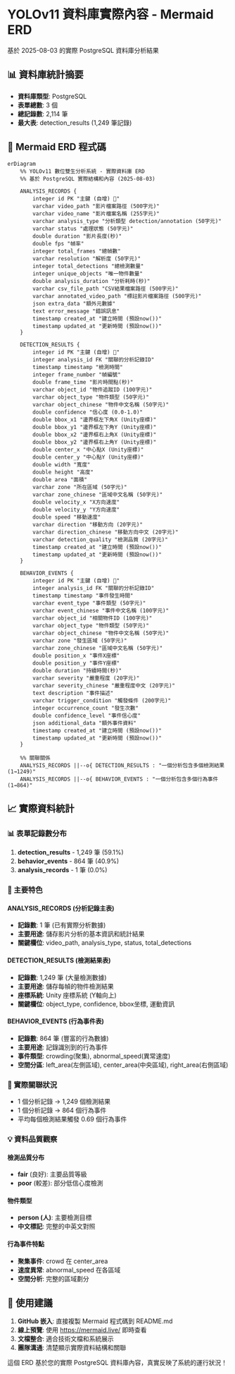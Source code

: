 # YOLOv11 資料庫實際內容 - Mermaid ERD

基於 2025-08-03 的實際 PostgreSQL 資料庫分析結果

## 📊 資料庫統計摘要
- **資料庫類型**: PostgreSQL  
- **表單總數**: 3 個
- **總記錄數**: 2,114 筆
- **最大表**: detection_results (1,249 筆記錄)

## 🎯 Mermaid ERD 程式碼

```mermaid
erDiagram
    %% YOLOv11 數位雙生分析系統 - 實際資料庫 ERD
    %% 基於 PostgreSQL 實際結構和內容 (2025-08-03)
    
    ANALYSIS_RECORDS {
        integer id PK "主鍵 (自增) 🔑"
        varchar video_path "影片檔案路徑 (500字元)"
        varchar video_name "影片檔案名稱 (255字元)"
        varchar analysis_type "分析類型 detection/annotation (50字元)"
        varchar status "處理狀態 (50字元)"
        double duration "影片長度(秒)"
        double fps "幀率"
        integer total_frames "總幀數"
        varchar resolution "解析度 (50字元)"
        integer total_detections "總檢測數量"
        integer unique_objects "唯一物件數量"
        double analysis_duration "分析耗時(秒)"
        varchar csv_file_path "CSV結果檔案路徑 (500字元)"
        varchar annotated_video_path "標註影片檔案路徑 (500字元)"
        json extra_data "額外元數據"
        text error_message "錯誤訊息"
        timestamp created_at "建立時間 (預設now())"
        timestamp updated_at "更新時間 (預設now())"
    }
    
    DETECTION_RESULTS {
        integer id PK "主鍵 (自增) 🔑"
        integer analysis_id FK "關聯的分析記錄ID"
        timestamp timestamp "檢測時間"
        integer frame_number "幀編號"
        double frame_time "影片時間點(秒)"
        varchar object_id "物件追蹤ID (100字元)"
        varchar object_type "物件類型 (50字元)"
        varchar object_chinese "物件中文名稱 (50字元)"
        double confidence "信心度 (0.0-1.0)"
        double bbox_x1 "邊界框左下角X (Unity座標)"
        double bbox_y1 "邊界框左下角Y (Unity座標)"
        double bbox_x2 "邊界框右上角X (Unity座標)"
        double bbox_y2 "邊界框右上角Y (Unity座標)"
        double center_x "中心點X (Unity座標)"
        double center_y "中心點Y (Unity座標)"
        double width "寬度"
        double height "高度"
        double area "面積"
        varchar zone "所在區域 (50字元)"
        varchar zone_chinese "區域中文名稱 (50字元)"
        double velocity_x "X方向速度"
        double velocity_y "Y方向速度"
        double speed "移動速度"
        varchar direction "移動方向 (20字元)"
        varchar direction_chinese "移動方向中文 (20字元)"
        varchar detection_quality "檢測品質 (20字元)"
        timestamp created_at "建立時間 (預設now())"
        timestamp updated_at "更新時間 (預設now())"
    }
    
    BEHAVIOR_EVENTS {
        integer id PK "主鍵 (自增) 🔑"
        integer analysis_id FK "關聯的分析記錄ID"
        timestamp timestamp "事件發生時間"
        varchar event_type "事件類型 (50字元)"
        varchar event_chinese "事件中文名稱 (100字元)"
        varchar object_id "相關物件ID (100字元)"
        varchar object_type "物件類型 (50字元)"
        varchar object_chinese "物件中文名稱 (50字元)"
        varchar zone "發生區域 (50字元)"
        varchar zone_chinese "區域中文名稱 (50字元)"
        double position_x "事件X座標"
        double position_y "事件Y座標"
        double duration "持續時間(秒)"
        varchar severity "嚴重程度 (20字元)"
        varchar severity_chinese "嚴重程度中文 (20字元)"
        text description "事件描述"
        varchar trigger_condition "觸發條件 (200字元)"
        integer occurrence_count "發生次數"
        double confidence_level "事件信心度"
        json additional_data "額外事件資料"
        timestamp created_at "建立時間 (預設now())"
        timestamp updated_at "更新時間 (預設now())"
    }
    
    %% 關聯關係
    ANALYSIS_RECORDS ||--o{ DETECTION_RESULTS : "一個分析包含多個檢測結果 (1→1249)"
    ANALYSIS_RECORDS ||--o{ BEHAVIOR_EVENTS : "一個分析包含多個行為事件 (1→864)"
```

## 📈 實際資料統計

### 📊 表單記錄數分布
1. **detection_results** - 1,249 筆 (59.1%)
2. **behavior_events** - 864 筆 (40.9%)  
3. **analysis_records** - 1 筆 (0.0%)

### 🎯 主要特色

#### ANALYSIS_RECORDS (分析記錄主表)
- **記錄數**: 1 筆 (已有實際分析數據)
- **主要用途**: 儲存影片分析的基本資訊和統計結果
- **關鍵欄位**: video_path, analysis_type, status, total_detections

#### DETECTION_RESULTS (檢測結果表)
- **記錄數**: 1,249 筆 (大量檢測數據)
- **主要用途**: 儲存每幀的物件檢測結果
- **座標系統**: Unity 座標系統 (Y軸向上)
- **關鍵欄位**: object_type, confidence, bbox坐標, 運動資訊

#### BEHAVIOR_EVENTS (行為事件表)
- **記錄數**: 864 筆 (豐富的行為數據)
- **主要用途**: 記錄識別到的行為事件
- **事件類型**: crowding(聚集), abnormal_speed(異常速度)
- **空間分區**: left_area(左側區域), center_area(中央區域), right_area(右側區域)

### 🔗 實際關聯狀況
- 1 個分析記錄 → 1,249 個檢測結果
- 1 個分析記錄 → 864 個行為事件
- 平均每個檢測結果觸發 0.69 個行為事件

### 💡 資料品質觀察

#### 檢測品質分布
- **fair** (良好): 主要品質等級
- **poor** (較差): 部分低信心度檢測

#### 物件類型
- **person (人)**: 主要檢測目標
- **中文標記**: 完整的中英文對照

#### 行為事件特點
- **聚集事件**: crowd 在 center_area
- **速度異常**: abnormal_speed 在各區域
- **空間分析**: 完整的區域劃分

## 🚀 使用建議

1. **GitHub 嵌入**: 直接複製 Mermaid 程式碼到 README.md
2. **線上預覽**: 使用 https://mermaid.live/ 即時查看
3. **文檔整合**: 適合技術文檔和系統展示
4. **團隊溝通**: 清楚顯示實際資料結構和關聯

這個 ERD 基於您的實際 PostgreSQL 資料庫內容，真實反映了系統的運行狀況！
